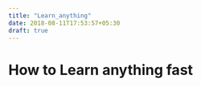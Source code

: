 ```yaml
---
title: "Learn_anything"
date: 2018-08-11T17:53:57+05:30
draft: true
---
```


# How to Learn anything fast